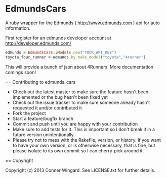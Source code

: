# EdmundsCars

A ruby wrapper for the Edmunds ( <http://www.edmunds.com> ) api for auto information. 

First register for an edmunds developer account at	<http://developer.edmunds.com/>

```ruby
edmunds = EdmundsCars::Models.new("YOUR_API_KEY")
toyota_four_runner = edmunds.by_make_model("toyota","4runner")
```

This will provide a bunch of json about 4Runners. More documentation comings soon!

== Contributing to edmunds_cars
 
* Check out the latest master to make sure the feature hasn't been implemented or the bug hasn't been fixed yet
* Check out the issue tracker to make sure someone already hasn't requested it and/or contributed it
* Fork the project
* Start a feature/bugfix branch
* Commit and push until you are happy with your contribution
* Make sure to add tests for it. This is important so I don't break it in a future version unintentionally.
* Please try not to mess with the Rakefile, version, or history. If you want to have your own version, or is otherwise necessary, that is fine, but please isolate to its own commit so I can cherry-pick around it.

== Copyright

Copyright (c) 2013 Conner Wingard. See LICENSE.txt for
further details.


